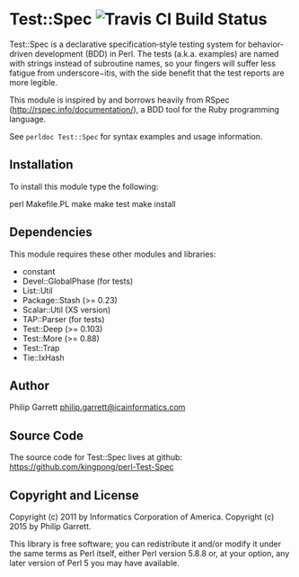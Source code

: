 Test::Spec ![Travis CI Build Status](https://travis-ci.org/kingpong/perl-Test-Spec.svg?branch=master)
==========

Test::Spec is a declarative specification‐style testing system for behavior‐
driven development (BDD) in Perl. The tests (a.k.a. examples) are named
with strings instead of subroutine names, so your fingers will suffer
less fatigue from underscore−itis, with the side benefit that the test
reports are more legible.

This module is inspired by and borrows heavily from RSpec
(http://rspec.info/documentation/), a BDD tool for the Ruby programming
language.

See `perldoc Test::Spec` for syntax examples and usage information.

Installation
------------
To install this module type the following:

   perl Makefile.PL
   make
   make test
   make install

Dependencies
------------
This module requires these other modules and libraries:

 * constant
 * Devel::GlobalPhase (for tests)
 * List::Util
 * Package::Stash (>= 0.23)
 * Scalar::Util (XS version)
 * TAP::Parser (for tests)
 * Test::Deep (>= 0.103)
 * Test::More (>= 0.88)
 * Test::Trap
 * Tie::IxHash

Author
------
Philip Garrett <philip.garrett@icainformatics.com>

Source Code
-----------
The source code for Test::Spec lives at github:
  https://github.com/kingpong/perl-Test-Spec

Copyright and License
---------------------
Copyright (c) 2011 by Informatics Corporation of America.
Copyright (c) 2015 by Philip Garrett.

This library is free software; you can redistribute it and/or modify
it under the same terms as Perl itself, either Perl version 5.8.8 or,
at your option, any later version of Perl 5 you may have available.
